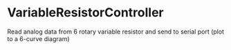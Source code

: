 # VariableResistorController
Read analog data from 6 rotary variable resistor and send to serial port (plot to a 6-curve diagram)
